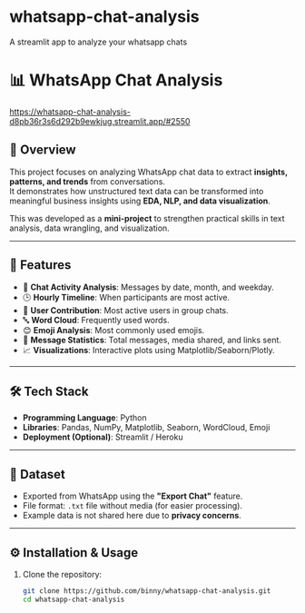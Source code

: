 # whatsapp-chat-analysis
A streamlit app to analyze your whatsapp chats

# 📊 WhatsApp Chat Analysis  

https://whatsapp-chat-analysis-d8pb36r3s6d292b9ewkjug.streamlit.app/#2550

## 📌 Overview  
This project focuses on analyzing WhatsApp chat data to extract **insights, patterns, and trends** from conversations.  
It demonstrates how unstructured text data can be transformed into meaningful business insights using **EDA, NLP, and data visualization**.  

This was developed as a **mini-project** to strengthen practical skills in text analysis, data wrangling, and visualization.  

---

## 🚀 Features  
- 📅 **Chat Activity Analysis**: Messages by date, month, and weekday.  
- 🕒 **Hourly Timeline**: When participants are most active.  
- 👥 **User Contribution**: Most active users in group chats.  
- 🔤 **Word Cloud**: Frequently used words.  
- 😊 **Emoji Analysis**: Most commonly used emojis.  
- 🧾 **Message Statistics**: Total messages, media shared, and links sent.  
- 📈 **Visualizations**: Interactive plots using Matplotlib/Seaborn/Plotly.  

---

## 🛠️ Tech Stack  
- **Programming Language**: Python  
- **Libraries**: Pandas, NumPy, Matplotlib, Seaborn, WordCloud, Emoji  
- **Deployment (Optional)**: Streamlit / Heroku  

---

## 📂 Dataset  
- Exported from WhatsApp using the **"Export Chat"** feature.  
- File format: `.txt` file without media (for easier processing).  
- Example data is not shared here due to **privacy concerns**.  

---

## ⚙️ Installation & Usage  

1. Clone the repository:  
   ```bash
   git clone https://github.com/binny/whatsapp-chat-analysis.git
   cd whatsapp-chat-analysis

